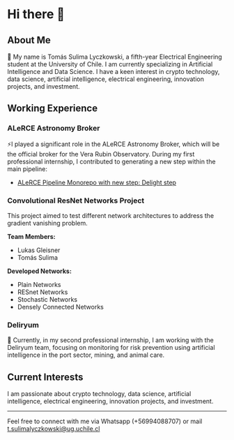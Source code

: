 # Hi there 👋

## About Me
🌱 My name is Tomás Sulima Lyczkowski, a fifth-year Electrical Engineering student at the University of Chile. I am currently specializing in Artificial Intelligence and Data Science. I have a keen interest in crypto technology, data science, artificial intelligence, electrical engineering, innovation projects, and investment.

## Working Experience

### ALeRCE Astronomy Broker
⚡I played a significant role in the ALeRCE Astronomy Broker, which will be the official broker for the Vera Rubin Observatory. During my first professional internship, I contributed to generating a new step within the main pipeline:

- [ALeRCE Pipeline Monorepo with new step: Delight step](https://github.com/alercebroker/pipeline)

### Convolutional ResNet Networks Project
This project aimed to test different network architectures to address the gradient vanishing problem.

**Team Members:**
- Lukas Gleisner
- Tomás Sulima

**Developed Networks:**
- Plain Networks
- RESnet Networks
- Stochastic Networks
- Densely Connected Networks

### Deliryum
🔭 Currently, in my second professional internship, I am working with the Deliryum team, focusing on monitoring for risk prevention using artificial intelligence in the port sector, mining, and animal care.

## Current Interests
I am passionate about crypto technology, data science, artificial intelligence, electrical engineering, innovation projects, and investment.

---

Feel free to connect with me via Whatsapp (+56994088707) or mail t.sulimalyczkowski@ug.uchile.cl
